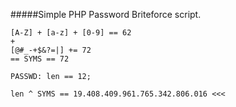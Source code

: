 #####Simple PHP Password Briteforce script.

```
[A-Z] + [a-z] + [0-9] == 62
+
[@#_-+$&?=|] += 72
== SYMS == 72

PASSWD: len == 12;

len ^ SYMS == 19.408.409.961.765.342.806.016 <<< 

```
